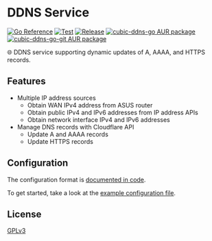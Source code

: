 # DDNS Service

[![Go Reference](https://pkg.go.dev/badge/github.com/database64128/ddns-go.svg)](https://pkg.go.dev/github.com/database64128/ddns-go)
[![Test](https://github.com/database64128/ddns-go/actions/workflows/test.yml/badge.svg)](https://github.com/database64128/ddns-go/actions/workflows/test.yml)
[![Release](https://github.com/database64128/ddns-go/actions/workflows/release.yml/badge.svg)](https://github.com/database64128/ddns-go/actions/workflows/release.yml)
[![cubic-ddns-go AUR package](https://img.shields.io/aur/version/cubic-ddns-go?label=cubic-ddns-go)](https://aur.archlinux.org/packages/cubic-ddns-go)
[![cubic-ddns-go-git AUR package](https://img.shields.io/aur/version/cubic-ddns-go-git?label=cubic-ddns-go-git)](https://aur.archlinux.org/packages/cubic-ddns-go-git)

🌐 DDNS service supporting dynamic updates of A, AAAA, and HTTPS records.

## Features

- Multiple IP address sources
    - Obtain WAN IPv4 address from ASUS router
    - Obtain public IPv4 and IPv6 addresses from IP address APIs
    - Obtain network interface IPv4 and IPv6 addresses
- Manage DNS records with Cloudflare API
    - Update A and AAAA records
    - Update HTTPS records

## Configuration

The configuration format is [documented in code](https://pkg.go.dev/github.com/database64128/ddns-go/service#Config).

To get started, take a look at the [example configuration file](docs/config.json).

## License

[GPLv3](LICENSE)
